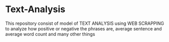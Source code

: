 # Text-Analysis
This repository consist of model of TEXT ANALYSIS using WEB SCRAPPING to analyze how positive or negative the phrases are, average sentence and average word count and many other things
